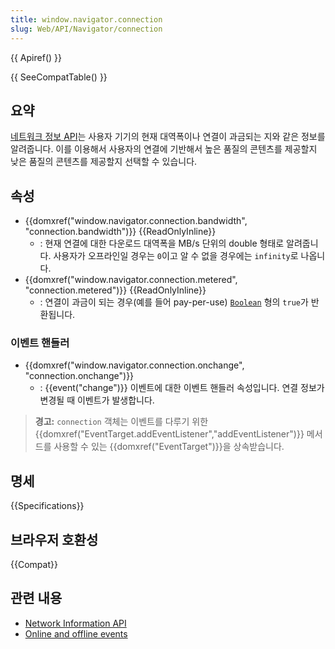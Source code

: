```yaml
---
title: window.navigator.connection
slug: Web/API/Navigator/connection
---
```


{{ Apiref() }}

{{ SeeCompatTable() }}

## 요약

[네트워크 정보 API](/ko/docs/WebAPI/Network_Information)는 사용자 기기의 현재 대역폭이나 연결이 과금되는 지와 같은 정보를 알려줍니다. 이를 이용해서 사용자의 연결에 기반해서 높은 품질의 콘텐츠를 제공할지 낮은 품질의 콘텐츠를 제공할지 선택할 수 있습니다.

## 속성

- {{domxref("window.navigator.connection.bandwidth", "connection.bandwidth")}} {{ReadOnlyInline}}
  - : 현재 연결에 대한 다운로드 대역폭을 MB/s 단위의 double 형태로 알려줍니다. 사용자가 오프라인일 경우는 `0`이고 알 수 없을 경우에는 `infinity`로 나옵니다.
- {{domxref("window.navigator.connection.metered", "connection.metered")}} {{ReadOnlyInline}}
  - : 연결이 과금이 되는 경우(예를 들어 pay-per-use) [`Boolean`](/ko/JavaScript/Reference/Global_Objects/Boolean) 형의 `true`가 반환됩니다.

### 이벤트 핸들러

- {{domxref("window.navigator.connection.onchange", "connection.onchange")}}
  - : {{event("change")}} 이벤트에 대한 이벤트 핸들러 속성입니다. 연결 정보가 변경될 때 이벤트가 발생합니다.

> **경고:** `connection` 객체는 이벤트를 다루기 위한 {{domxref("EventTarget.addEventListener","addEventListener")}} 메서드를 사용할 수 있는 {{domxref("EventTarget")}}을 상속받습니다.

## 명세

{{Specifications}}

## 브라우저 호환성

{{Compat}}

## 관련 내용

- [Network Information API](/ko/docs/WebAPI/Network_Information)
- [Online and offline events](/ko/Online_and_offline_events)
